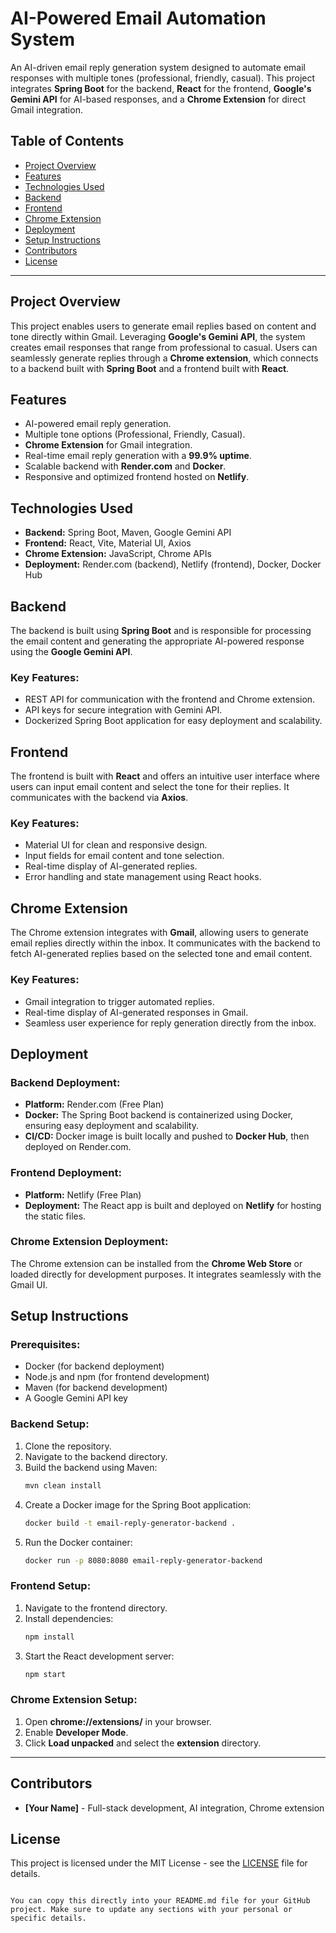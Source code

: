 # AI-Powered Email Automation System

An AI-driven email reply generation system designed to automate email responses with multiple tones (professional, friendly, casual). This project integrates **Spring Boot** for the backend, **React** for the frontend, **Google's Gemini API** for AI-based responses, and a **Chrome Extension** for direct Gmail integration.

## Table of Contents
- [Project Overview](#project-overview)
- [Features](#features)
- [Technologies Used](#technologies-used)
- [Backend](#backend)
- [Frontend](#frontend)
- [Chrome Extension](#chrome-extension)
- [Deployment](#deployment)
- [Setup Instructions](#setup-instructions)
- [Contributors](#contributors)
- [License](#license)

---

## Project Overview

This project enables users to generate email replies based on content and tone directly within Gmail. Leveraging **Google's Gemini API**, the system creates email responses that range from professional to casual. Users can seamlessly generate replies through a **Chrome extension**, which connects to a backend built with **Spring Boot** and a frontend built with **React**.

## Features
- AI-powered email reply generation.
- Multiple tone options (Professional, Friendly, Casual).
- **Chrome Extension** for Gmail integration.
- Real-time email reply generation with a **99.9% uptime**.
- Scalable backend with **Render.com** and **Docker**.
- Responsive and optimized frontend hosted on **Netlify**.

## Technologies Used
- **Backend:** Spring Boot, Maven, Google Gemini API
- **Frontend:** React, Vite, Material UI, Axios
- **Chrome Extension:** JavaScript, Chrome APIs
- **Deployment:** Render.com (backend), Netlify (frontend), Docker, Docker Hub

## Backend

The backend is built using **Spring Boot** and is responsible for processing the email content and generating the appropriate AI-powered response using the **Google Gemini API**.

### Key Features:
- REST API for communication with the frontend and Chrome extension.
- API keys for secure integration with Gemini API.
- Dockerized Spring Boot application for easy deployment and scalability.

## Frontend

The frontend is built with **React** and offers an intuitive user interface where users can input email content and select the tone for their replies. It communicates with the backend via **Axios**.

### Key Features:
- Material UI for clean and responsive design.
- Input fields for email content and tone selection.
- Real-time display of AI-generated replies.
- Error handling and state management using React hooks.

## Chrome Extension

The Chrome extension integrates with **Gmail**, allowing users to generate email replies directly within the inbox. It communicates with the backend to fetch AI-generated replies based on the selected tone and email content.

### Key Features:
- Gmail integration to trigger automated replies.
- Real-time display of AI-generated responses in Gmail.
- Seamless user experience for reply generation directly from the inbox.

## Deployment

### Backend Deployment:
- **Platform:** Render.com (Free Plan)
- **Docker:** The Spring Boot backend is containerized using Docker, ensuring easy deployment and scalability.
- **CI/CD:** Docker image is built locally and pushed to **Docker Hub**, then deployed on Render.com.

### Frontend Deployment:
- **Platform:** Netlify (Free Plan)
- **Deployment:** The React app is built and deployed on **Netlify** for hosting the static files.

### Chrome Extension Deployment:
The Chrome extension can be installed from the **Chrome Web Store** or loaded directly for development purposes. It integrates seamlessly with the Gmail UI.

## Setup Instructions

### Prerequisites:
- Docker (for backend deployment)
- Node.js and npm (for frontend development)
- Maven (for backend development)
- A Google Gemini API key

### Backend Setup:
1. Clone the repository.
2. Navigate to the backend directory.
3. Build the backend using Maven:
   ```bash
   mvn clean install
   ```
4. Create a Docker image for the Spring Boot application:
   ```bash
   docker build -t email-reply-generator-backend .
   ```
5. Run the Docker container:
   ```bash
   docker run -p 8080:8080 email-reply-generator-backend
   ```

### Frontend Setup:
1. Navigate to the frontend directory.
2. Install dependencies:
   ```bash
   npm install
   ```
3. Start the React development server:
   ```bash
   npm start
   ```

### Chrome Extension Setup:
1. Open **chrome://extensions/** in your browser.
2. Enable **Developer Mode**.
3. Click **Load unpacked** and select the **extension** directory.

---

## Contributors

- **[Your Name]** - Full-stack development, AI integration, Chrome extension

## License

This project is licensed under the MIT License - see the [LICENSE](LICENSE) file for details.
```

You can copy this directly into your README.md file for your GitHub project. Make sure to update any sections with your personal or specific details.
